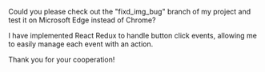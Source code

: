 Could you please check out the "fixd_img_bug" branch of my project and test it on Microsoft Edge instead of Chrome?

I have implemented React Redux to handle button click events, allowing me to easily manage each event with an action.

Thank you for your cooperation!

